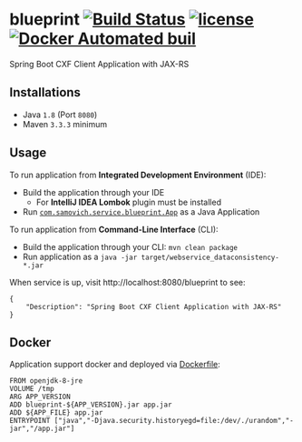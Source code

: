 # blueprint [![Build Status](https://travis-ci.org/vsamov/blueprint.svg?branch=master)](https://travis-ci.org/vsamov/blueprint) [![license](https://img.shields.io/github/license/mashape/apistatus.svg?maxAge=2592000)](LICENSE) [![Docker Automated buil](https://img.shields.io/docker/automated/jrottenberg/ffmpeg.svg)](https://hub.docker.com/r/vsamov/blueprint/)

Spring Boot CXF Client Application with JAX-RS 

## Installations

- Java `1.8` (Port `8080`)
- Maven `3.3.3` minimum

## Usage

To run application from **Integrated Development Environment** (IDE):

- Build the application through your IDE
  - For **IntelliJ IDEA Lombok** plugin must be installed
- Run [`com.samovich.service.blueprint.App`](/src/main/java/com/samovich/service/blueprint/App.java) as a Java Application

To run application from **Command-Line Interface** (CLI):

- Build the application through your CLI: `mvn clean package`
- Run application as a `java -jar target/webservice_dataconsistency-*.jar`

When service is up, visit http://localhost:8080/blueprint to see:

    {
        "Description": "Spring Boot CXF Client Application with JAX-RS"
    }

## Docker

Application support docker and deployed via [Dockerfile](Dockerfile):
    
    FROM openjdk-8-jre
    VOLUME /tmp
    ARG APP_VERSION
    ADD blueprint-${APP_VERSION}.jar app.jar
    ADD ${APP_FILE} app.jar
    ENTRYPOINT ["java","-Djava.security.historyegd=file:/dev/./urandom","-jar","/app.jar"]

